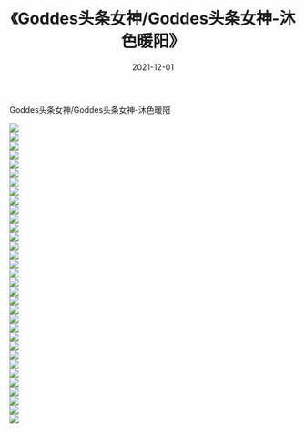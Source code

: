 ﻿---
layout: post
title:  《Goddes头条女神/Goddes头条女神-沐色暖阳》
date:   2021-12-01
img: http://pic.660000.xyz/1:/网络美图/2021/Goddes头条女神/Goddes头条女神-沐色暖阳/000.jpg
categories: [美女, 清纯, 唯美]
---

Goddes头条女神/Goddes头条女神-沐色暖阳

 ![](http://pic.660000.xyz/1:/网络美图/2021/Goddes头条女神/Goddes头条女神-沐色暖阳/001.jpg) <br>![](http://pic.660000.xyz/1:/网络美图/2021/Goddes头条女神/Goddes头条女神-沐色暖阳/002.jpg) <br>![](http://pic.660000.xyz/1:/网络美图/2021/Goddes头条女神/Goddes头条女神-沐色暖阳/003.jpg) <br>![](http://pic.660000.xyz/1:/网络美图/2021/Goddes头条女神/Goddes头条女神-沐色暖阳/004.jpg) <br>![](http://pic.660000.xyz/1:/网络美图/2021/Goddes头条女神/Goddes头条女神-沐色暖阳/005.jpg) <br>![](http://pic.660000.xyz/1:/网络美图/2021/Goddes头条女神/Goddes头条女神-沐色暖阳/006.jpg) <br>![](http://pic.660000.xyz/1:/网络美图/2021/Goddes头条女神/Goddes头条女神-沐色暖阳/007.jpg) <br>![](http://pic.660000.xyz/1:/网络美图/2021/Goddes头条女神/Goddes头条女神-沐色暖阳/008.jpg) <br>![](http://pic.660000.xyz/1:/网络美图/2021/Goddes头条女神/Goddes头条女神-沐色暖阳/009.jpg) <br>![](http://pic.660000.xyz/1:/网络美图/2021/Goddes头条女神/Goddes头条女神-沐色暖阳/010.jpg) <br>![](http://pic.660000.xyz/1:/网络美图/2021/Goddes头条女神/Goddes头条女神-沐色暖阳/011.jpg) <br>![](http://pic.660000.xyz/1:/网络美图/2021/Goddes头条女神/Goddes头条女神-沐色暖阳/012.jpg) <br>![](http://pic.660000.xyz/1:/网络美图/2021/Goddes头条女神/Goddes头条女神-沐色暖阳/013.jpg) <br>![](http://pic.660000.xyz/1:/网络美图/2021/Goddes头条女神/Goddes头条女神-沐色暖阳/014.jpg) <br>![](http://pic.660000.xyz/1:/网络美图/2021/Goddes头条女神/Goddes头条女神-沐色暖阳/015.jpg) <br>![](http://pic.660000.xyz/1:/网络美图/2021/Goddes头条女神/Goddes头条女神-沐色暖阳/016.jpg) <br>![](http://pic.660000.xyz/1:/网络美图/2021/Goddes头条女神/Goddes头条女神-沐色暖阳/017.jpg) <br>![](http://pic.660000.xyz/1:/网络美图/2021/Goddes头条女神/Goddes头条女神-沐色暖阳/018.jpg) <br>![](http://pic.660000.xyz/1:/网络美图/2021/Goddes头条女神/Goddes头条女神-沐色暖阳/019.jpg) <br>![](http://pic.660000.xyz/1:/网络美图/2021/Goddes头条女神/Goddes头条女神-沐色暖阳/020.jpg) <br>![](http://pic.660000.xyz/1:/网络美图/2021/Goddes头条女神/Goddes头条女神-沐色暖阳/021.jpg) <br>![](http://pic.660000.xyz/1:/网络美图/2021/Goddes头条女神/Goddes头条女神-沐色暖阳/022.jpg) <br>![](http://pic.660000.xyz/1:/网络美图/2021/Goddes头条女神/Goddes头条女神-沐色暖阳/023.jpg) <br>![](http://pic.660000.xyz/1:/网络美图/2021/Goddes头条女神/Goddes头条女神-沐色暖阳/024.jpg) <br>![](http://pic.660000.xyz/1:/网络美图/2021/Goddes头条女神/Goddes头条女神-沐色暖阳/025.jpg) <br>![](http://pic.660000.xyz/1:/网络美图/2021/Goddes头条女神/Goddes头条女神-沐色暖阳/026.jpg) <br>![](http://pic.660000.xyz/1:/网络美图/2021/Goddes头条女神/Goddes头条女神-沐色暖阳/027.jpg) <br>![](http://pic.660000.xyz/1:/网络美图/2021/Goddes头条女神/Goddes头条女神-沐色暖阳/028.jpg) <br>![](http://pic.660000.xyz/1:/网络美图/2021/Goddes头条女神/Goddes头条女神-沐色暖阳/029.jpg) <br>![](http://pic.660000.xyz/1:/网络美图/2021/Goddes头条女神/Goddes头条女神-沐色暖阳/030.jpg) <br>![](http://pic.660000.xyz/1:/网络美图/2021/Goddes头条女神/Goddes头条女神-沐色暖阳/031.jpg) <br>![](http://pic.660000.xyz/1:/网络美图/2021/Goddes头条女神/Goddes头条女神-沐色暖阳/032.jpg) <br>![](http://pic.660000.xyz/1:/网络美图/2021/Goddes头条女神/Goddes头条女神-沐色暖阳/033.jpg) <br>